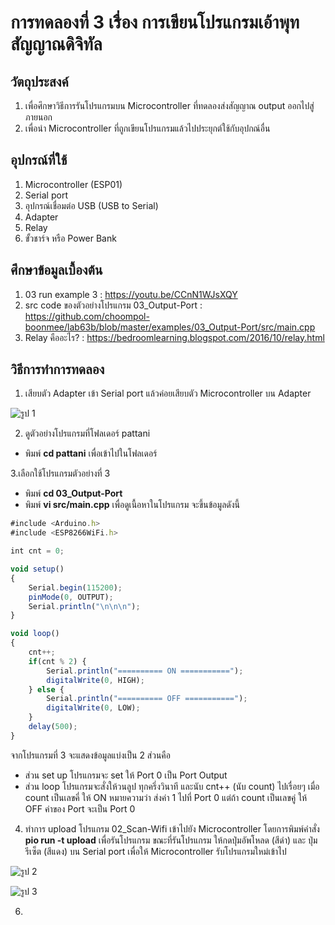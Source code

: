 # การทดลองที่ 3 เรื่อง การเขียนโปรแกรมเอ้าพุทสัญญาณดิจิทัล

## วัตถุประสงค์
1.	เพื่อศึกษาวิธีการรันโปรแกรมบน Microcontroller ที่ทดลองส่งสัญญาณ output ออกไปสู่ภายนอก
2.	เพื่อนำ Microcontroller ที่ถูกเขียนโปรแกรมแล้วไปประยุกต์ใช้กับอุปกณ์อื่น 

## อุปกรณ์ที่ใช้
1.	Microcontroller (ESP01) 
2.	Serial port
3.	อุปกรณ์เชื่อมต่อ USB (USB to Serial)
4.	Adapter 
5.	Relay
6.	ขั้วชาร์จ หรือ Power Bank

## ศึกษาข้อมูลเบื้องต้น
1. 03 run example 3 : https://youtu.be/CCnN1WJsXQY
2. src code ของตัวอย่างโปรแกรม 03_Output-Port : https://github.com/choompol-boonmee/lab63b/blob/master/examples/03_Output-Port/src/main.cpp
3. Relay คืออะไร? : https://bedroomlearning.blogspot.com/2016/10/relay.html

## วิธีการทำการทดลอง
1. เสียบตัว Adapter เข้า Serial port แล้วค่อยเสียบตัว Microcontroller บน Adapter

![รูป 1](https://user-images.githubusercontent.com/80879886/112192943-01231400-8c3a-11eb-9bed-7735d867c49d.JPG)

2. ดูตัวอย่างโปรแกรมที่โฟลเดอร์ pattani
- พิมพ์ **cd pattani** เพื่อเข้าไปในโฟลเดอร์ 

3.เลือกใช้โปรแกรมตัวอย่างที่ 3
- พิมพ์ **cd 03_Output-Port**
- พิมพ์ **vi src/main.cpp** เพื่อดูเนื้อหาในโปรแกรม จะขึ้นข้อมูลดังนี้
```javascript
#include <Arduino.h>
#include <ESP8266WiFi.h>

int cnt = 0;

void setup()
{
	Serial.begin(115200);
	pinMode(0, OUTPUT);
	Serial.println("\n\n\n");
}

void loop()
{
	cnt++;
	if(cnt % 2) {
		Serial.println("========== ON ===========");
		digitalWrite(0, HIGH);
	} else {
		Serial.println("========== OFF ===========");
		digitalWrite(0, LOW);
	}
	delay(500);
}
```
จากโปรแกรมที่ 3 จะแสดงข้อมูลแบ่งเป็น 2 ส่วนคือ 
- ส่วน set up โปรแกรมจะ set ให้ Port 0 เป็น Port Output 
- ส่วน loop โปรแกรมจะสั่งให้วนลูป ทุกครึ่งวินาที และนับ cnt++ (นับ count) ไปเรื่อยๆ เมื่อ count เป็นเลขคี่ ให้ ON หมายความว่า ส่งค่า 1 ไปที่ Port 0 แต่ถ้า count เป็นเลขคู่ ให้ OFF ค่าของ Port จะเป็น Port 0

4. ทำการ upload โปรแกรม 02_Scan-Wifi เข้าไปยัง Microcontroller โดยการพิมพ์คำสั่ง **pio run -t upload** เพื่อรันโปรแกรม
ขณะที่รันโปรแกรม ให้กดปุ่มอัพโหลด (สีดำ) และ ปุ่มรีเซ็ต (สีแดง) บน Serial port เพื่อให้ Microcontroller รับโปรแกรมใหม่เข้าไป

![รูป 2](https://user-images.githubusercontent.com/80879886/112192949-02544100-8c3a-11eb-9bff-e4e8ba1b2ede.JPG)

![รูป 3](https://user-images.githubusercontent.com/80879886/112192953-02ecd780-8c3a-11eb-8cdd-6b583c8b505e.JPG)


6. 

